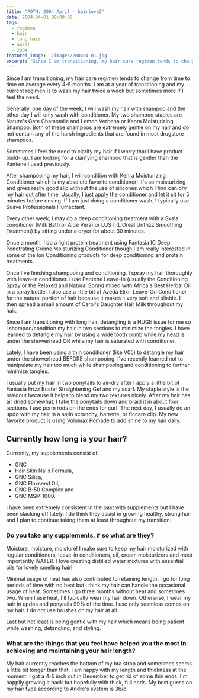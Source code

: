 ```yaml
---
title: "FOTM: 2004 April - hairlove2"
date: 2004-04-01 00:00:00
tags:
  - regimen
  - hair
  - long hair
  - april
  - 2004
featured_image: '/images/200404-01.jpg'
excerpt: "Since I am transitioning, my hair care regimen tends to change from time to time on average every 4-5 months. I am at a year of transitioning and my current regimen is to wash my hair twice a week but sometimes more if I feel the need."
---
```

Since I am transitioning, my hair care regimen tends to change from time to time on average every 4-5 months. I am at a year of transitioning and my current regimen is to wash my hair twice a week but sometimes more if I feel the need.

Generally, one day of the week, I will wash my hair with shampoo and the other day I will only wash with conditioner. My two shampoo staples are Nature's Gate Chamomile and Lemon Verbena or Kenra Moisturizing Shampoo. Both of these shampoos are extremely gentle on my hair and do not contain any of the harsh ingredients that are found in most drugstore shampoos.

Sometimes I feel the need to clarify my hair if I worry that I have product build- up. I am looking for a clarifying shampoo that is gentler than the Pantene I used previously.

After shampooing my hair, I will condition with Kenra Moisturizing Conditioner which is my absolute favorite conditioner! It's so moisturizing and gives really good slip without the use of silicones which I find can dry my hair out after time. Usually, I just apply the conditioner and let it sit for 5 minutes before rinsing. If I am just doing a conditioner wash, I typically use Suave Professionals Humectant.

Every other week, I may do a deep conditioning treatment with a Skala conditioner (Milk Bath or Aloe Vera) or LUST (L'Oreal Unfrizz Smoothing Treatment) by sitting under a dryer for about 30 minutes.

Once a month, I do a light protein treatment using Fantasia IC Deep Penetrating Crème Moisturizing Conditioner though I am really interested in some of the Ion Conditioning products for deep conditioning and protein treatments.

Once I've finishing shampooing and conditioning, I spray my hair thoroughly with leave-in conditioner. I use Pantene Leave-In (usually the Conditioning Spray or the Relaxed and Natural Spray) mixed with Africa's Best Herbal Oil in a spray bottle. I also use a little bit of Aveda Elixir Leave-On Conditioner for the natural portion of hair because it makes it very soft and pliable. I then spread a small amount of Carol's Daughter Hair Milk throughout my hair.

Since I am transitioning with long hair, detangling is a HUGE issue for me so I shampoo/condition my hair in two sections to minimize the tangles. I have learned to detangle my hair by using a wide tooth comb while my head is under the showerhead OR while my hair is saturated with conditioner.

Lately, I have been using a thin conditioner (like V05) to detangle my hair under the showerhead BEFORE shampooing. I've recently learned not to manipulate my hair too much while shampooing and conditioning to further minimize tangles.

I usually put my hair in two ponytails to air-dry after I apply a little bit of Fantasia Frizz Buster Straightening Gel and my scarf. My staple style is the braidout because it helps to blend my two textures nicely. After my hair has air dried somewhat, I take the ponytails down and braid it in about four sections. I use perm rods on the ends for curl. The next day, I usually do an updo with my hair in a satin scrunchy, barrette, or ficcare clip. My new favorite product is using Volumax Pomade to add shine to my hair daily.

## Currently how long is your hair?

Currently, my supplements consist of:
* GNC
* Hair Skin Nails Formula,
* GNC Silica,
* GNC Flaxseed Oil,
* GNC B-50 Complex and
* GNC MSM 1000.

I have been extremely consistent in the past with supplements but I have been slacking off lately. I do think they assist in growing healthy, strong hair and I plan to continue taking them at least throughout my transition.

### Do you take any supplements, if so what are they?

Moisture, moisture, moisture! I make sure to keep my hair moisturized with regular conditioners, leave-in conditioners, oil, cream moisturizers and most importantly WATER. I love creating distilled water mixtures with essential oils for lovely smelling hair!

Minimal usage of heat has also contributed to retaining length. I go for long periods of time with no heat but I think my hair can handle the occasional usage of heat. Sometimes I go three months without heat and sometimes two. When I use heat, I'll typically wear my hair down. Otherwise, I wear my hair in updos and ponytails 99% of the time. I use only seamless combs on my hair. I do not use brushes on my hair at all.

Last but not least is being gentle with my hair which means being patient while washing, detangling, and styling. 

### What are the things that you feel have helped you the most in achieving and maintaining your hair length?

My hair currently reaches the bottom of my bra strap and sometimes seems a little bit longer than that. I am happy with my length and thickness at the moment. I got a 4-5 inch cut in December to get rid of some thin ends. I'm happily growing it back but hopefully with thick, full ends. My best guess on my hair type according to Andre's system is 3b/c.
